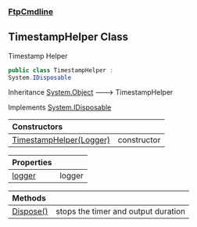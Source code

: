 ### [FtpCmdline](FtpCmdline.md 'FtpCmdline')

## TimestampHelper Class

Timestamp Helper

```csharp
public class TimestampHelper :
System.IDisposable
```

Inheritance [System.Object](https://docs.microsoft.com/en-us/dotnet/api/System.Object 'System.Object') &#129106; TimestampHelper

Implements [System.IDisposable](https://docs.microsoft.com/en-us/dotnet/api/System.IDisposable 'System.IDisposable')

| Constructors | |
| :--- | :--- |
| [TimestampHelper(Logger)](TimestampHelper.TimestampHelper(Logger).md 'FtpCmdline.TimestampHelper.TimestampHelper(FtpCmdline.Logger)') | constructor |

| Properties | |
| :--- | :--- |
| [logger](TimestampHelper.logger.md 'FtpCmdline.TimestampHelper.logger') | logger |

| Methods | |
| :--- | :--- |
| [Dispose()](TimestampHelper.Dispose().md 'FtpCmdline.TimestampHelper.Dispose()') | stops the timer and output duration |
